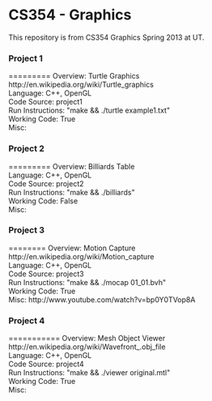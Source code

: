 CS354 - Graphics
=====

This repository is from CS354 Graphics Spring 2013 at UT. 

<h3>Project 1</h3>
=========
Overview: Turtle Graphics http://en.wikipedia.org/wiki/Turtle_graphics
<br>
Language: C++, OpenGL
<br>
Code Source: project1
<br>
Run Instructions: "make && ./turtle example1.txt"
<br>
Working Code: True
<br>
Misc:

<h3>Project 2</h3>
=========
Overview: Billiards Table
<br>
Language: C++, OpenGL
<br>
Code Source: project2
<br>
Run Instructions: "make && ./billiards"
<br>
Working Code: False
<br> Misc: 

<h3>Project 3</h3>
========
Overview: Motion Capture http://en.wikipedia.org/wiki/Motion_capture
<br>
Language: C++, OpenGL
<br>
Code Source: project3
<br>
Run Instructions: "make && ./mocap 01_01.bvh"
<br>
Working Code: True
<br> 
Misc: http://www.youtube.com/watch?v=bp0Y0TVop8A

<h3>Project 4</h3>
===========
Overview: Mesh Object Viewer http://en.wikipedia.org/wiki/Wavefront_.obj_file
<br>
Language: C++, OpenGL
<br>
Code Source: project4
<br>
Run Instructions: "make && ./viewer original.mtl"
<br>
Working Code: True
<br>
Misc:

